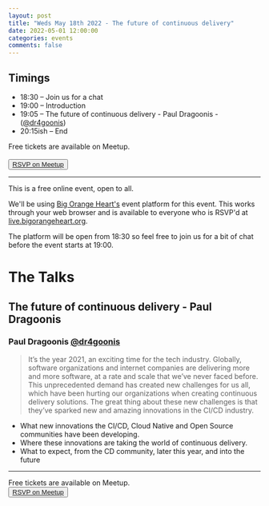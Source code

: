 ```yaml
---
layout: post
title: "Weds May 18th 2022 - The future of continuous delivery"
date: 2022-05-01 12:00:00
categories: events
comments: false
---
```


## Timings

* 18:30 – Join us for a chat
* 19:00 – Introduction
* 19:05 – The future of continuous delivery - Paul Dragoonis - ([@dr4goonis](https://twitter.com/dr4goonis))
* 20:15ish – End

Free tickets are available on Meetup.  
<br><button>[RSVP on Meetup](https://www.meetup.com/leedsphp/events/285746771/)</button>

<hr/>

This is a free online event, open to all.

We'll be using [Big Orange Heart's](https://www.bigorangeheart.org) event platform for this event. This works through your web browser and is available to everyone who is RSVP'd at [live.bigorangeheart.org](https://live.bigorangeheart.org/).

The platform will be open from 18:30 so feel free to join us for a bit of chat before the event starts at 19:00.

# The Talks

## The future of continuous delivery - Paul Dragoonis

### Paul Dragoonis [@dr4goonis](https://twitter.com/dr4goonis)

> It’s the year 2021, an exciting time for the tech industry. Globally, software organizations and internet companies are delivering more and more software, at a rate and scale that we’ve never faced before. This unprecedented demand has created new challenges for us all, which have been hurting our organizations when creating continuous delivery solutions. The great thing about these new challenges is that they’ve sparked new and amazing innovations in the CI/CD industry.
* What new innovations the CI/CD, Cloud Native and Open Source communities have been developing.
* Where these innovations are taking the world of continuous delivery.
* What to expect, from the CD community, later this year, and into the future
<hr/>

Free tickets are available on Meetup.
<br><button>[RSVP on Meetup](https://www.meetup.com/leedsphp/events/285746771/)</button>
